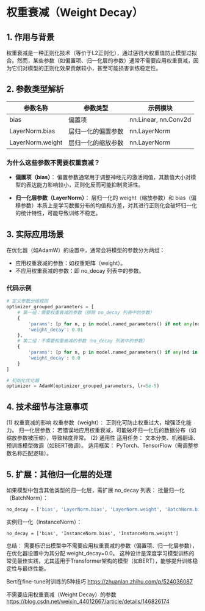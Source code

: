 # 权重衰减（Weight Decay）

## 1. 作用与背景
权重衰减是一种正则化技术（等价于L2正则化），通过惩罚大权重值防止模型过拟合。然而，某些参数（如偏置项、归一化层的参数）通常不需要应用权重衰减，因为它们对模型的正则化效果贡献较小，甚至可能损害训练稳定性。

## 2. 参数类型解析

| 参数名称             | 参数类型      | 示例模块                 |
|------------------|-----------|----------------------|
| bias             | 偏置项       | nn.Linear, nn.Conv2d |
| LayerNorm.bias   | 层归一化的偏置参数 | nn.LayerNorm         |
| LayerNorm.weight | 层归一化的缩放参数 | nn.LayerNorm         |

### 为什么这些参数不需要权重衰减？
- **偏置项（bias）**：
  偏置参数通常用于调整神经元的激活阈值，其数值大小对模型的表达能力影响较小，正则化反而可能抑制灵活性。
  
- **归一化层参数（LayerNorm）**：
  层归一化的 weight（缩放参数）和 bias（偏移参数）本质上是学习数据分布的均值和方差，对其进行正则化会破坏归一化的统计特性，可能导致训练不稳定。

## 3. 实际应用场景
在优化器（如AdamW）的设置中，通常会将模型的参数分为两组：
- 应用权重衰减的参数：如权重矩阵（weight）。
- 不应用权重衰减的参数：即 no_decay 列表中的参数。

### 代码示例
```python
# 定义参数分组规则
optimizer_grouped_parameters = [
    # 第一组：需要权重衰减的参数（排除 no_decay 列表中的参数）
    {
        'params': [p for n, p in model.named_parameters() if not any(nd in n for nd in no_decay)],
        'weight_decay': 0.01
    },
    # 第二组：不需要权重衰减的参数（no_decay 列表中的参数）
    {
        'params': [p for n, p in model.named_parameters() if any(nd in n for nd in no_decay)],
        'weight_decay': 0.0
    }
]

# 初始化优化器
optimizer = AdamW(optimizer_grouped_parameters, lr=5e-5)
```

## 4. 技术细节与注意事项
(1) 权重衰减的影响
权重参数（weight）： 正则化可防止权重过大，增强泛化能力。
归一化层参数： 若错误地应用权重衰减，可能破坏归一化后的数据分布（如缩放参数被压缩），导致梯度异常。
(2) 通用性
适用任务： 文本分类、机器翻译、预训练模型微调（如BERT微调）。
适用框架： PyTorch、TensorFlow（需调整参数名称匹配逻辑）。
## 5. 扩展：其他归一化层的处理
如果模型中包含其他类型的归一化层，需扩展 no_decay 列表：
批量归一化（BatchNorm）：
```python
no_decay = ['bias', 'LayerNorm.bias', 'LayerNorm.weight', 'BatchNorm.bias', 'BatchNorm.weight']
```
实例归一化（InstanceNorm）：
```
no_decay = ['bias', 'InstanceNorm.bias', 'InstanceNorm.weight']
```
总结：
需要标识出模型中不需要应用权重衰减的参数（偏置项、归一化层参数），在优化器设置中为其分配 weight_decay=0.0。
这种设计是深度学习模型训练的常见最佳实践，尤其适用于Transformer架构的模型（如BERT），能够提升训练稳定性与最终性能。


Bert在fine-tune时训练的5种技巧
https://zhuanlan.zhihu.com/p/524036087

不需要应用权重衰减（Weight Decay）的参数
https://blog.csdn.net/weixin_44012667/article/details/146826174
